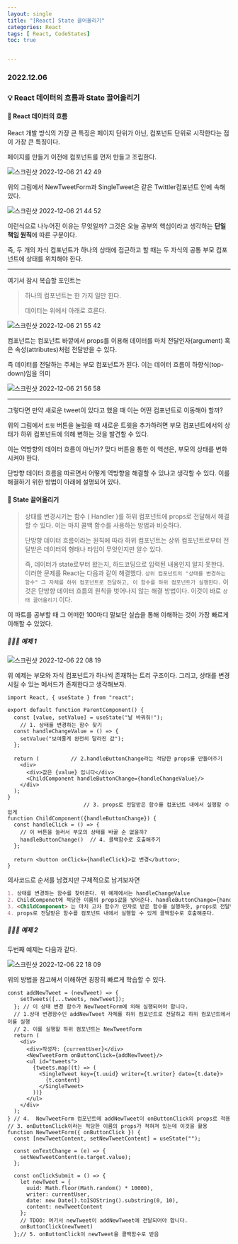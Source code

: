 ```yaml
---
layout: single
title: "[React] State 끌어올리기"
categories: React
tags: [ React, CodeStates]
toc: true


---
```


### 2022.12.06

### 💡  React 데이터의 흐름과  State 끌어올리기

#### 📌 React 데이터의 흐름

React 개발 방식의 가장 큰 특징은 페이지 단위가 아닌, 컴포넌트 단위로 시작한다는 점이 가장 큰 특징이다. 

페이지를 만들기 이전에 컴포넌트를 먼저 만들고 조립한다. 

![스크린샷 2022-12-06 21 42 49](https://user-images.githubusercontent.com/104547038/205915745-bc076816-391e-4e94-87a5-ef61a6edaa50.png)

위의 그림에서 NewTweetForm과 SingleTweet은 같은 Twittler컴포넌트 안에 속해있다. 

![스크린샷 2022-12-06 21 44 52](https://user-images.githubusercontent.com/104547038/205916173-55eb86a2-8160-45b1-9bc5-76c161008c78.png)

이런식으로 나누어진 이유는 무엇일까? 그것은 오늘 공부의 핵심이라고 생각하는 **단일 책임 원칙**에 따른 구분이다. 

즉, 두 개의 자식 컴포넌트가 하나의 상태에 접근하고 할 때는 두 자식의 공통 부모 컴포넌트에 상태를 위치해야 한다. 

--------------------------

여기서 잠시 복습할 포인트는 

> 하나의 컴포넌트는 한 가지 일만 한다. 
>
> 데이터는 위에서 아래로 흐른다. 

![스크린샷 2022-12-06 21 55 42](https://user-images.githubusercontent.com/104547038/205918474-7ad313d9-e713-4c63-98a6-3b488bf77702.png)

컴포넌트는 컴포넌트 바깥에서 props를 이용해 데이터를 마치 전달인자(argument) 혹은 속성(attributes)처럼 전달받을 수 있다. 

즉 데이터를 전달하는 주체는 부모 컴포넌트가 된다. 이는 데이터 흐름이 하향식(top-down)임을 의미

![스크린샷 2022-12-06 21 56 58](https://user-images.githubusercontent.com/104547038/205918768-69961566-1d2d-4cb9-9b31-e8d7fff2c18c.png)

----------------------------------

그렇다면 만약 새로운 tweet이 있다고 했을 때 이는 어떤 컴포넌트로 이동해야 할까?

위의 그림에서 `트윗` 버튼을 눌렀을 때 새로운 트윗을 추가하려면 부모 컴포넌트에서의 상태가 하위 컴포넌트에 의해 변하는 것을 발견할 수 있다. 

이는 역방향의 데이터 흐름이 아닌가? 맞다 버튼을 통한 이 액션은, 부모의 상태를 변화시켜야 한다. 

단방향 데이터 흐름을 따르면서 어떻게 역방향을 해결할 수 있냐고 생각할 수 있다. 이를 해결하기 위한 방법이 아래에 설명되어 있다. 



#### 📌 State 끌어올리기

> 상태를 변경시키는 함수 ( Handler )를 하위 컴포넌트에 props로 전달해서 해결할 수 있다. 이는 마치 콜백 함수를 사용하는 방법과 비슷하다. 
>
> 단방향 데이터 흐름이라는 원칙에 따라 하위 컴포넌트는 상위 컴포넌트로부터 전달받은 데이터의 형태나 타입이 무엇인지만 알수 있다.
>
>  즉, 데이터가 state로부터 왔는지, 하드코딩으로 입력된 내용인지 알지 못한다. 이러한 문제를 React는 다음과 같이 해결했다. `상위 컴포넌트의 "상태를 변경하는 함수" 그 자체를 하위 컴포넌트로 전달하고, 이 함수를 하위 컴포넌트가 실행한다.` 이것은 단방향 데이터 흐름의 원칙을 벗어나지 않는 해결 방법이다. 이것이 바로 `상태 끌어올리기` 이다.

이 파트를 공부할 때 그 어떠한 100마디 말보단 실습을 통해 이해하는 것이 가장 빠르게 이해할 수 있었다. 

##### 👨🏻‍💻 예제 1 

![스크린샷 2022-12-06 22 08 19](https://user-images.githubusercontent.com/104547038/205921038-f4ddb24f-5956-4bb1-ba25-a89d28c2c2ab.png)

위 예제는 부모와 자식 컴포넌트가 하나씩 존재하는 트리 구조이다. 그리고, 상태를 변경시킬 수 있는 메서드가 존재한다고 생각해보자.

```react
import React, { useState } from "react";

export default function ParentComponent() {
  const [value, setValue] = useState("날 바꿔줘!");
	// 1. 상태를 변경하는 함수 찾기 
  const handleChangeValue = () => {
    setValue("보여줄게 완전히 달라진 값");
  };

  return (			// 2.handleButtonChange라는 적당한 props를 만들어주기 
    <div>
      <div>값은 {value} 입니다</div>
      <ChildComponent handleButtonChange={handleChangeValue}/> 
    </div>
  );
}
						// 3. props로 전달받은 함수를 컴포넌트 내에서 실행할 수 있게 
function ChildComponent({handleButtonChange}) {
  const handleClick = () => {
    // 이 버튼을 눌러서 부모의 상태를 바꿀 순 없을까?
    handleButtonChange()  // 4. 콜백함수로 호출해주기
  };

  return <button onClick={handleClick}>값 변경</button>;
}
```

의사코드로 순서를 남겼지만 구체적으로 남겨보자면 

```md
1. 상태를 변경하는 함수를 찾아준다. 위 예제에서는 handleChangeValue
2. ChildComponet에 적당한 이름의 props값을 넣어준다. handleButtonChange={handleChangeValue}
3. <ChildComponent> 는 마치 고차 함수가 인자로 받은 함수를 실행하듯, props로 전달받은 함수를 컴포넌트 내에서 실행할 수 있게 된다.
4. props로 전달받은 함수를 컴포넌트 내에서 실행할 수 있게 콜백함수로 호출해준다. 
```



##### 👨🏻‍💻 예제 2  

두번째 예제는 다음과 같다. 

![스크린샷 2022-12-06 22 18 09](https://user-images.githubusercontent.com/104547038/205923056-7cf98960-c497-41ee-8a39-0b4a4055ff42.png)

위의 방법을 참고해서 이해하면 굉장히 빠르게 학습할 수 있다. 

```react
const addNewTweet = (newTweet) => {
    setTweets([...tweets, newTweet]);
  }; // 이 상태 변경 함수가 NewTweetForm에 의해 실행되어야 합니다.
  // 1.상대 변경함수인 addNewTweet 자체를 하위 컴포넌트로 전달하고 하위 컴포넌트에서 이를 실행 
  // 2. 이를 실행할 하위 컴포넌트는 NewTweetForm
  return (
    <div>
      <div>작성자: {currentUser}</div>
      <NewTweetForm onButtonClick={addNewTweet}/>
      <ul id="tweets">
        {tweets.map((t) => (
          <SingleTweet key={t.uuid} writer={t.writer} date={t.date}>
            {t.content}
          </SingleTweet>
        ))}
      </ul>
    </div>
  );
} // 4.  NewTweetForm 컴포넌트에 addNewTweet이 onButtonClick의 props로 적용
// 3. onButtonClick이라는 적당한 이름의 props가 적혀져 있는데 이것을 활용
function NewTweetForm({ onButtonClick }) {
  const [newTweetContent, setNewTweetContent] = useState("");

  const onTextChange = (e) => {
    setNewTweetContent(e.target.value);
  };

  const onClickSubmit = () => {
    let newTweet = {
      uuid: Math.floor(Math.random() * 10000),
      writer: currentUser,
      date: new Date().toISOString().substring(0, 10),
      content: newTweetContent
    };
    // TDOO: 여기서 newTweet이 addNewTweet에 전달되어야 합니다.
    onButtonClick(newTweet)
  };// 5. onButtonClick이 newTweet을 콜백함수로 받음 
```

